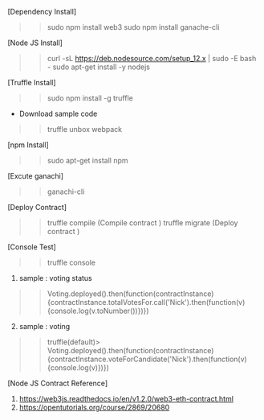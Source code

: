 [Dependency Install]
>> sudo npm install web3
>> sudo npm install ganache-cli

[Node JS Install]
>> curl -sL https://deb.nodesource.com/setup_12.x | sudo -E bash -
>> sudo apt-get install -y nodejs

[Truffle Install]
>> sudo npm install -g truffle

- Download sample code
>> truffle unbox webpack

[npm Install]
>> sudo apt-get install npm

[Excute ganachi]
>> ganachi-cli

[Deploy Contract]
>> truffle compile  (Compile contract ) 
>> truffle migrate  (Deploy  contract ) 


[Console Test]

>> truffle console

 1) sample : voting status

>> Voting.deployed().then(function(contractInstance) {contractInstance.totalVotesFor.call('Nick').then(function(v) {console.log(v.toNumber())})})

 2) sample : voting 

>> truffle(default)> Voting.deployed().then(function(contractInstance) {contractInstance.voteForCandidate('Nick').then(function(v) {console.log(v)})})

[Node JS Contract Reference]
1) https://web3js.readthedocs.io/en/v1.2.0/web3-eth-contract.html
2) https://opentutorials.org/course/2869/20680
